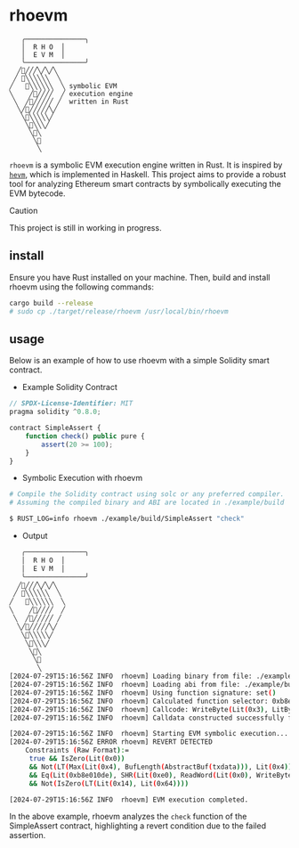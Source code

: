 
# rhoevm

```
   ╭───────────────╮
   │  R H O  │
   │  E V M  │
   ╰───────────────╯
  ╱🦀╱╱╱╲╱╲╱╲ 
 ╱ 🦀╲╲╲╲╲╲  ╲
╱   🦀╲╲╲╲╲╲  ╲ symbolic EVM 
╲    ╱🦀╱╱╱╱  ╱ execution engine
 ╲  ╱🦀╱╱╱╱╱ ╱  written in Rust
  ╲╱🦀╱╱╱╱╱╲╱
   ╲🦀╲╲╲╲╲╱
    ╲🦀╲╲╲╱
     ╲🦀╲
      ╲🦀
       ╲
```

`rhoevm` is a symbolic EVM execution engine written in Rust. It is inspired by [`hevm`](https://github.com/ethereum/hevm), which is implemented in Haskell. This project aims to provide a robust tool for analyzing Ethereum smart contracts by symbolically executing the EVM bytecode.


> [!CAUTION]
> This project is still in working in progress.

## install

Ensure you have Rust installed on your machine. Then, build and install rhoevm using the following commands:

```bash
cargo build --release
# sudo cp ./target/release/rhoevm /usr/local/bin/rhoevm
```

## usage

Below is an example of how to use rhoevm with a simple Solidity smart contract.

- Example Solidity Contract

```javascript
// SPDX-License-Identifier: MIT
pragma solidity ^0.8.0;

contract SimpleAssert {
    function check() public pure {
        assert(20 >= 100);
    }
}
```

- Symbolic Execution with rhoevm

```bash
# Compile the Solidity contract using solc or any preferred compiler.
# Assuming the compiled binary and ABI are located in ./example/build

$ RUST_LOG=info rhoevm ./example/build/SimpleAssert "check"
```

- Output

```bash
   ╭───────────────╮
   │  R H O  │
   │  E V M  │
   ╰───────────────╯
  ╱🦀╱╱╱╲╱╲╱╲
 ╱ 🦀╲╲╲╲╲╲  ╲
╱   🦀╲╲╲╲╲╲  ╲
╲    ╱🦀╱╱╱╱  ╱
 ╲  ╱🦀╱╱╱╱╱ ╱
  ╲╱🦀╱╱╱╱╱╲╱
   ╲🦀╲╲╲╲╲╱
    ╲🦀╲╲╲╱
     ╲🦀╲
      ╲🦀
       ╲
[2024-07-29T15:16:56Z INFO  rhoevm] Loading binary from file: ./example/build/SimpleAssert.bin
[2024-07-29T15:16:56Z INFO  rhoevm] Loading abi from file: ./example/build/SimpleAssert.abi
[2024-07-29T15:16:56Z INFO  rhoevm] Using function signature: set()
[2024-07-29T15:16:56Z INFO  rhoevm] Calculated function selector: 0xb8e010de
[2024-07-29T15:16:56Z INFO  rhoevm] Callcode: WriteByte(Lit(0x3), LitByte(0xde), WriteByte(Lit(0x2), LitByte(0x10), WriteByte(Lit(0x1), LitByte(0xe0), WriteByte(Lit(0x0), LitByte(0xb8), AbstractBuf(txdata)))))
[2024-07-29T15:16:56Z INFO  rhoevm] Calldata constructed successfully for function 'set()'

[2024-07-29T15:16:56Z INFO  rhoevm] Starting EVM symbolic execution...
[2024-07-29T15:16:56Z ERROR rhoevm] REVERT DETECTED
    Constraints (Raw Format):=
     true && IsZero(Lit(0x0))
     && Not(LT(Max(Lit(0x4), BufLength(AbstractBuf(txdata))), Lit(0x4)))
     && Eq(Lit(0xb8e010de), SHR(Lit(0xe0), ReadWord(Lit(0x0), WriteByte(Lit(0x3), LitByte(0xde), WriteByte(Lit(0x2), LitByte(0x10), WriteByte(Lit(0x1), LitByte(0xe0), WriteByte(Lit(0x0), LitByte(0xb8), AbstractBuf(txdata))))))))
     && Not(IsZero(LT(Lit(0x14), Lit(0x64))))

[2024-07-29T15:16:56Z INFO  rhoevm] EVM execution completed.
```

In the above example, rhoevm analyzes the `check` function of the SimpleAssert contract, highlighting a revert condition due to the failed assertion.